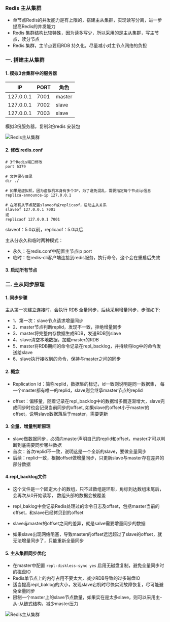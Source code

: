 ### Redis 主从集群 
* 单节点Redis的并发能力是有上限的，搭建主从集群，实现读写分离，进一步提高Redis的并发能力
* Redis 集群结构比较特殊，因为读多写少，所以采用的是主从集群，写主节点，读分节点
* Redis 集群，主节点要用RDB 持久化，尽量减小对主节点网络的负担

### 一. 搭建主从集群 
#### 1. 模拟3台集群中的服务器

| IP   | PORT         | 角色 |
| ------ | ----------| ---- |
| 127.0.0.1 | 7001 | master |
| 127.0.0.1 | 7002 | slave |
| 127.0.0.1 | 7003 | slave |


模拟3份服务器，复制3份redis 安装包


![Redis主从集群](https://fgq233.github.io/imgs/springcloud/redis1.png)


#### 2. 修改 redis.conf
```
# 3个Redis端口修改
port 6379

# 文件保存目录
dir ./

# 如果是虚拟机，因为虚拟机本身有多个IP，为了避免混乱，需要指定每个节点ip信息
replica-announce-ip 127.0.0.1

# 在所有从节点配置slaveof或replicaof，启动主从关系
slaveof 127.0.0.1 7001
或
replicaof 127.0.0.1 7001
```

slaveof：5.0以前，replicaof：5.0以后

主从分永久和临时两种模式：
* 永久：在redis.conf中配置主节点ip port
* 临时：在redis-cli客户端连接到redis服务，执行命令，这个会在重启后失效

#### 3. 启动所有节点





### 二. 主从同步原理
#### 1. 同步步骤
主从第一次建立连接时，会执行 RDB 全量同步，后续采用增量同步，步骤如下:

* 1、第一次：slave节点请求增量同步
* 2、master节点判断replid，发现不一致，拒绝增量同步
* 3、master将完整内存数据生成RDB，发送RDB到slave
* 4、slave清空本地数据，加载master的RDB
* 5、master将RDB期间的命令记录在repl_backlog，并持续将log中的命令发送给slave
* 6、slave执行接收到的命令，保持与master之间的同步



#### 2. 概念

* Replication Id：简称replid，数据集的标记，id一致则说明是同一数据集，
每一个master都有唯一的replid，slave则会继承master节点的replid

* offset：偏移量，随着记录在repl_backlog中的数据增多而逐渐增大，slave完成同步时也会记录当前同步的offset,
如果slave的offset小于master的offset，说明slave数据落后于master，需要更新

#### 3. 全量、增量判断原理
* slave做数据同步，必须向master声明自己的replid和offset，master才可以判断到底需要同步哪些数据
* 首次：首次replid不一致，说明这是一个全新的slave，要做全量同步
* 后续：replid一致，根据offset做增量同步，只更新slave与master存在差异的部分数据


#### 4.repl_backlog文件
* 这个文件是一个固定大小的数组，只不过数组是环形，角标到达数组末尾后，会再次从0开始读写，
数组头部的数据会被覆盖

* repl_baklog中会记录Redis处理过的命令日志及offset，包括master当前的offset，和slave已经拷贝到的offset


* slave与master的offset之间的差异，就是salve需要增量同步的数据
* 如果slave出现网络阻塞，导致master的offset远远超过了slave的offset，就无法增量同步了，只能重新全量同步



#### 5. 主从集群同步优化


* 在master中配置 `repl-diskless-sync yes` 启用无磁盘复制，避免全量同步时的磁盘IO
* Redis单节点上的内存占用不要太大，减少RDB导致的过多磁盘IO
* 适当提高repl_baklog的大小，发现slave宕机时尽快实现故障恢复，尽可能避免全量同步
* 限制一个master上的slave节点数量，如果实在是太多slave，则可以采用主-从-从链式结构，减少master压力

![Redis主从集群](https://fgq233.github.io/imgs/springcloud/redis2.png)


